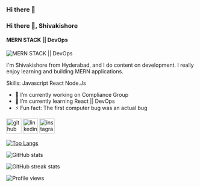 ### Hi there 👋

### Hi there 👋,  Shivakishore
####  MERN STACK || DevOps
![ MERN STACK || DevOps](https://camo.githubusercontent.com/2309797487e5e969659a3b545c96151807b04120a9cc2985f632ec94ba00c9f3/68747470733a2f2f6d656469612e67697068792e636f6d2f6d656469612f53576f536b4e36447854737a71494b4571762f67697068792e676966)

I'm Shivakishore from Hyderabad, and I do content on development. I really enjoy learning and building MERN applications.

Skills: Javascript React Node.Js

- 🔭 I’m currently working on Compliance Group 
- 🌱 I’m currently learning React || DevOps 
- ⚡ Fun fact: The first computer bug was an actual bug 


[<img src='https://cdn.jsdelivr.net/npm/simple-icons@3.0.1/icons/github.svg' alt='github' height='40'>](https://github.com/kishore9633)  [<img src='https://cdn.jsdelivr.net/npm/simple-icons@3.0.1/icons/linkedin.svg' alt='linkedin' height='40'>](https://www.linkedin.com/in/https://www.linkedin.com/in/shivakishore-nalamothu//)  [<img src='https://cdn.jsdelivr.net/npm/simple-icons@3.0.1/icons/instagram.svg' alt='instagram' height='40'>](https://www.instagram.com/kishore_3699/)  

[![Top Langs](https://github-readme-stats.vercel.app/api/top-langs/?username=kishore9633)](https://github.com/anuraghazra/github-readme-stats)

![GitHub stats](https://github-readme-stats.vercel.app/api?username=kishore9633&show_icons=true&count_private=true)  

![GitHub streak stats](https://github-readme-streak-stats.herokuapp.com/?user=kishore9633)  

![Profile views](https://gpvc.arturio.dev/kishore9633)  
